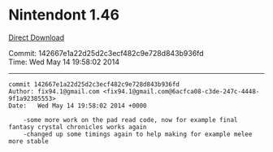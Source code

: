 # Nintendont 1.46
[Direct Download](./Nintendont.zip)

Commit: 142667e1a22d25d2c3ecf482c9e728d843b936fd  
Time: Wed May 14 19:58:02 2014   

-----

```
commit 142667e1a22d25d2c3ecf482c9e728d843b936fd
Author: fix94.1@gmail.com <fix94.1@gmail.com@6acfca08-c3de-247c-4448-9f1a92385553>
Date:   Wed May 14 19:58:02 2014 +0000

    -some more work on the pad read code, now for example final fantasy crystal chronicles works again
    -changed up some timings again to help making for example melee more stable
```
